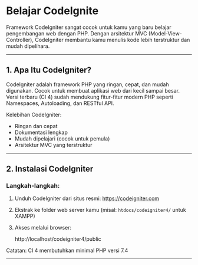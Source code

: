 # Belajar CodeIgnite

Framework CodeIgniter sangat cocok untuk kamu yang baru belajar pengembangan web dengan PHP. Dengan arsitektur MVC (Model-View-Controller), CodeIgniter membantu kamu menulis kode lebih terstruktur dan mudah dipelihara.

---

## 1. Apa Itu CodeIgniter?

CodeIgniter adalah framework PHP yang ringan, cepat, dan mudah digunakan. Cocok untuk membuat aplikasi web dari kecil sampai besar. Versi terbaru (CI 4) sudah mendukung fitur-fitur modern PHP seperti Namespaces, Autoloading, dan RESTful API.

Kelebihan CodeIgniter:
- Ringan dan cepat
- Dokumentasi lengkap
- Mudah dipelajari (cocok untuk pemula)
- Arsitektur MVC yang terstruktur

---

## 2. Instalasi CodeIgniter

### Langkah-langkah:
1. Unduh CodeIgniter dari situs resmi: https://codeigniter.com
2. Ekstrak ke folder web server kamu (misal: `htdocs/codeigniter4/` untuk XAMPP)
3. Akses melalui browser:
   
   http://localhost/codeigniter4/public

Catatan: CI 4 membutuhkan minimal PHP versi 7.4

---
